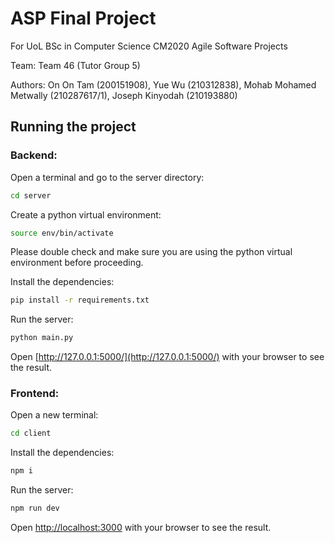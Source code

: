 # ASP Final Project

For UoL BSc in Computer Science CM2020 Agile Software Projects

Team: Team 46 (Tutor Group 5)

Authors: On On Tam (200151908), Yue Wu (210312838), Mohab Mohamed Metwally (210287617/1), Joseph Kinyodah (210193880)
## Running the project

### Backend:
Open a terminal and go to the server directory:
```bash
cd server
```

Create a python virtual environment:
```bash
source env/bin/activate
```
Please double check and make sure you are using the python virtual environment before proceeding.

Install the dependencies:
```bash
pip install -r requirements.txt
```

Run the server:
```bash
python main.py
```
Open [http://127.0.0.1:5000/](http://127.0.0.1:5000/) with your browser to see the result.
### Frontend:
Open a new terminal:
```bash
cd client
```

Install the dependencies:
```bash
npm i
```

Run the server:
```bash
npm run dev
```
Open [http://localhost:3000](http://localhost:3000) with your browser to see the result.
